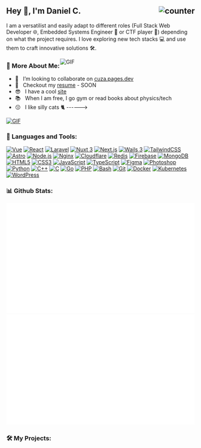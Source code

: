 ## Hey 👋, I'm Daniel C. <img align="right" alt="counter" src="https://komarev.com/ghpvc/?username=dyno&color=blue&abbreviated=true&style=pixel"/>

I am a versatilist and easily adapt to different roles (Full Stack Web Developer 🌐, Embedded Systems Engineer 🤖 or CTF player 👾) depending on what the project requires. I love exploring new tech stacks 💻 and use them to craft innovative solutions 🛠️.

<img align="right" alt="GIF" src="https://media.tenor.com/jb56fVPgnpkAAAAC/busy-cats.gif" width="360px"/>

### 🧐 More About Me:

- 🤝 &nbsp; I’m looking to collaborate on [cuza.pages.dev](https://github.com/dynow/cuza.pages.dev)
- 📝 &nbsp; Checkout my [resume]() - SOON
- 😎 &nbsp; I have a cool [site](https://dyno.is-a.dev?utm_source=github)
- 📚 &nbsp; When I am free, I go gym or read books about physics/tech
- 😗 &nbsp; I like silly cats 🐈 ------>

<a href="https://discord.com/users/455608238335983617"><img alt="GIF" src="https://lanyard.cnrad.dev/api/455608238335983617" width="360px"/></a>

### 🔨 Languages and Tools:

[![Vue](https://img.shields.io/badge/Vue-4FC08D?style=flat&logo=vue.js&logoColor=white)](https://vuejs.org)
[![React](https://img.shields.io/badge/React-61DAFB?style=flat&logo=react&logoColor=black)](https://react.dev)
[![Laravel](https://img.shields.io/badge/Laravel-FF2D20?style=flat&logo=laravel&logoColor=white)](https://laravel.com)
[![Nuxt 3](https://img.shields.io/badge/Nuxt_3-00DC82?style=flat&logo=nuxt&logoColor=white)](https://nuxt.com)
[![Next.js](https://img.shields.io/badge/Next.js-000000?style=flat&logo=next.js&logoColor=white)](https://nextjs.org)
[![Wails 3](https://img.shields.io/badge/Wails_3-E33232?style=flat&logo=wails&logoColor=white)](https://wails.io)
[![TailwindCSS](https://img.shields.io/badge/Tailwind_CSS-38B2AC?style=flat&logo=tailwind-css&logoColor=white)](https://tailwindcss.com)
[![Astro](https://img.shields.io/badge/Astro-BC52EE?style=flat&logo=astro&logoColor=white)](https://astro.build)
[![Node.js](https://img.shields.io/badge/Node.js-339933?style=flat&logo=node.js&logoColor=white)](https://nodejs.org)
[![Nginx](https://img.shields.io/badge/Nginx-009639?style=flat&logo=nginx&logoColor=white)](https://www.nginx.com)
[![Cloudflare](https://img.shields.io/badge/Cloudflare-F38020?style=flat&logo=cloudflare&logoColor=white)](https://cloudflare.com)
[![Redis](https://img.shields.io/badge/Redis-DC382D?style=flat&logo=redis&logoColor=white)](https://redis.io)
[![Firebase](https://img.shields.io/badge/Firebase-FFCA28?style=flat&logo=firebase&logoColor=black)](https://firebase.google.com)
[![MongoDB](https://img.shields.io/badge/MongoDB-47A248?style=flat&logo=mongodb&logoColor=white)](https://www.mongodb.com)
[![HTML5](https://img.shields.io/badge/HTML5-E34F26?style=flat&logo=html5&logoColor=white)](https://en.wikipedia.org/wiki/HTML)
[![CSS3](https://img.shields.io/badge/CSS3-1572B6?style=flat&logo=css&logoColor=white)](https://en.wikipedia.org/wiki/CSS)
[![JavaScript](https://img.shields.io/badge/JavaScript-F7DF1E?style=flat&logo=javascript&logoColor=black)](https://developer.mozilla.org/en-US/docs/Web/JavaScript)
[![TypeScript](https://img.shields.io/badge/TypeScript-3178C6?style=flat&logo=typescript&logoColor=white)](https://www.typescriptlang.org)
[![Figma](https://img.shields.io/badge/Figma-F24E1E?style=flat&logo=figma&logoColor=white)](https://www.figma.com)
[![Photoshop](https://img.shields.io/badge/Photoshop-31A8FF?style=flat&logo=adobe-photoshop&logoColor=white)](https://www.adobe.com/products/photoshop.html)
[![Python](https://img.shields.io/badge/Python-3776AB?style=flat&logo=python&logoColor=white)](https://www.python.org)
[![C++](https://img.shields.io/badge/C++-00599C?style=flat&logo=cplusplus&logoColor=white)](https://www.w3schools.com/cpp/cpp_intro.asp)
[![C](https://img.shields.io/badge/C-00599C?style=flat&logo=c&logoColor=white)](https://www.w3schools.com/c/c_intro.php)
[![Go](https://img.shields.io/badge/Go-00ADD8?style=flat&logo=go&logoColor=white)](https://go.dev)
[![PHP](https://img.shields.io/badge/PHP-777BB4?style=flat&logo=php&logoColor=white)](https://www.php.net)
[![Bash](https://img.shields.io/badge/Bash-4EAA25?style=flat&logo=gnubash&logoColor=white)](https://www.gnu.org/software/bash)
[![Git](https://img.shields.io/badge/Git-F05032?style=flat&logo=git&logoColor=white)](https://git-scm.com)
[![Docker](https://img.shields.io/badge/Docker-2496ED?style=flat&logo=docker&logoColor=white)](https://www.docker.com)
[![Kubernetes](https://img.shields.io/badge/Kubernetes-326CE5?style=flat&logo=kubernetes&logoColor=white)](https://kubernetes.io)
[![WordPress](https://img.shields.io/badge/WordPress-21759B?style=flat&logo=wordpress&logoColor=white)](https://wordpress.com)


### 📊 Github Stats:

<a style="text-decoration: none !important" href='https://github.com/DynoW/github-stats-transparent'>
  
![Stats Overview](https://raw.githubusercontent.com/DynoW/github-stats-transparent/output/generated/overview.svg)
![Most Used Languages](https://raw.githubusercontent.com/DynoW/github-stats-transparent/output/generated/languages.svg)

</a>

### 🛠️ My Projects:
